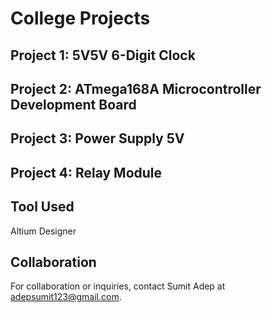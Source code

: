 # College Projects

## Project 1: 5V5V 6-Digit Clock

## Project 2: ATmega168A Microcontroller Development Board

## Project 3: Power Supply 5V

## Project 4: Relay Module


## Tool Used
Altium Designer

## Collaboration

For collaboration or inquiries, contact Sumit Adep at adepsumit123@gmail.com.

